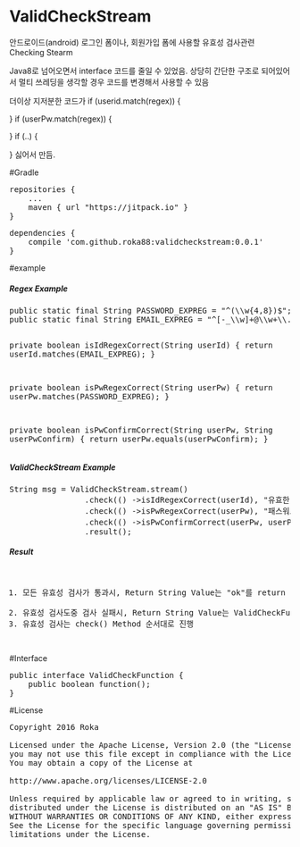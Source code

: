 # ValidCheckStream
안드로이드(android) 로그인 폼이나, 회원가입 폼에 사용할 유효성 검사관련 Checking Stearm

Java8로 넘어오면서 interface 코드를 줄일 수 있었음.
상당히 간단한 구조로 되어있어서 멀티 쓰레딩을 생각할 경우 코드를 변경해서 사용할 수 있음

더이상 지저분한 코드가 
if (userid.match(regex)) {

} 
if (userPw.match(regex)) {

}
if (..) {

}
싫어서 만듬.

#Gradle
<pre>
repositories {
    ...
    maven { url "https://jitpack.io" }
}
</pre>

<pre>
dependencies {
    compile 'com.github.roka88:validcheckstream:0.0.1'
}
</pre>


#example
<h5>Regex Example</h5>
<pre>
public static final String PASSWORD_EXPREG = "^(\\w{4,8})$";
public static final String EMAIL_EXPREG = "^[-_\\w]+@\\w+\\.\\w+.?\\w+$";

private boolean isIdRegexCorrect(String userId) {
    return userId.matches(EMAIL_EXPREG);
}

private boolean isPwRegexCorrect(String userPw) {
    return userPw.matches(PASSWORD_EXPREG);
}

private boolean isPwConfirmCorrect(String userPw, String userPwConfirm) {
    return userPw.equals(userPwConfirm);
}
</pre>

<h5>ValidCheckStream Example</h5>
<pre>
String msg = ValidCheckStream.stream()
                .check(() ->isIdRegexCorrect(userId), "유효한 이메일이 아닙니다.")
                .check(() ->isPwRegexCorrect(userPw), "패스워드 형식이 잘못되었습니다.")
                .check(() ->isPwConfirmCorrect(userPw, userPwConfirm), "입력하신 패스워드와 맞지 않습니다.")
                .result();
</pre>

<h5>Result</h5>
<pre>
<ol>
<li>모든 유효성 검사가 통과시, Return String Value는 "ok"를 return</li>
<li>유효성 검사도중 검사 실패시, Return String Value는 ValidCheckFuntion의 두번째 파라미터에 지정한 String을 반환. 
<li>유효성 검사는 check() Method 순서대로 진행
</ol>
</pre>

#Interface
<pre>
public interface ValidCheckFunction {
    public boolean function();
}
</pre>

#License
<pre>
Copyright 2016 Roka

Licensed under the Apache License, Version 2.0 (the "License");
you may not use this file except in compliance with the License.
You may obtain a copy of the License at

http://www.apache.org/licenses/LICENSE-2.0

Unless required by applicable law or agreed to in writing, software
distributed under the License is distributed on an "AS IS" BASIS,
WITHOUT WARRANTIES OR CONDITIONS OF ANY KIND, either express or implied.
See the License for the specific language governing permissions and
limitations under the License.
</pre>

